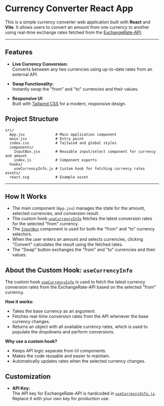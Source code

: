 # Currency Converter React App

This is a simple currency converter web application built with **React** and **Vite**. It allows users to convert an amount from one currency to another using real-time exchange rates fetched from the [ExchangeRate-API](https://www.exchangerate-api.com/).

---

## Features

- **Live Currency Conversion:**  
  Converts between any two currencies using up-to-date rates from an external API.

- **Swap Functionality:**  
  Instantly swap the "from" and "to" currencies and their values.

- **Responsive UI:**  
  Built with [Tailwind CSS](https://tailwindcss.com/) for a modern, responsive design.



## Project Structure

```
src/
  App.jsx              # Main application component
  main.jsx             # Entry point
  index.css            # Tailwind and global styles
  components/
    InputBox.jsx       # Reusable input/select component for currency and amount
    index.js           # Component exports
  hooks/
    useCurrencyInfo.js # Custom hook for fetching currency rates
assets/
  react.svg            # Example asset
```

---

## How It Works

- The main component (`App.jsx`) manages the state for the amount, selected currencies, and conversion result.
- The custom hook [`useCurrencyInfo`](src/hooks/useCurrencyInfo.js) fetches the latest conversion rates for the selected "from" currency.
- The [`InputBox`](src/components/InputBox.jsx) component is used for both the "from" and "to" currency selectors.
- When the user enters an amount and selects currencies, clicking "Convert" calculates the result using the fetched rates.
- The "Swap" button exchanges the "from" and "to" currencies and their values.



## About the Custom Hook: `useCurrencyInfo`

The custom hook [`useCurrencyInfo`](src/hooks/useCurrencyInfo.js) is used to fetch the latest currency conversion rates from the ExchangeRate-API based on the selected "from" currency.

**How it works:**
- Takes the base currency as an argument.
- Fetches real-time conversion rates from the API whenever the base currency changes.
- Returns an object with all available currency rates, which is used to populate the dropdowns and perform conversions.

**Why use a custom hook?**
- Keeps API logic separate from UI components.
- Makes the code reusable and easier to maintain.
- Automatically updates rates when the selected currency changes.


## Customization

- **API Key:**  
  The API key for ExchangeRate-API is hardcoded in [`useCurrencyInfo.js`](src/hooks/useCurrencyInfo.js).  
  Replace it with your own key for production use.


